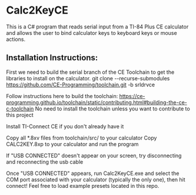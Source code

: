 # Calc2KeyCE

This is a C# program that reads serial input from a TI-84 Plus CE calculator and allows the user to bind calculator keys to keyboard keys or mouse actions.

## Installation Instructions:

First we need to build the serial branch of the CE Toolchain to get the libraries to install on the calculator.
git clone --recurse-submodules https://github.com/CE-Programming/toolchain.git -b srldrvce 

Follow instructions here to build the toolchain:
https://ce-programming.github.io/toolchain/static/contributing.html#building-the-ce-c-toolchain
No need to install the toolchain unless you want to contribute to this project

Install TI-Connect CE if you don't already have it

Copy all *.8xv files from toolchain/src/ to your calculator
Copy CALC2KEY.8xp to your calculator and run the program

If "USB CONNECTED" doesn't appear on your screen, try disconnecting and reconnecting the usb cable

Once "USB CONNECTED" appears, run Calc2KeyCE.exe and select the COM port associated with your calculator (typically the only one), then hit connect!
Feel free to load example presets located in this repo.


